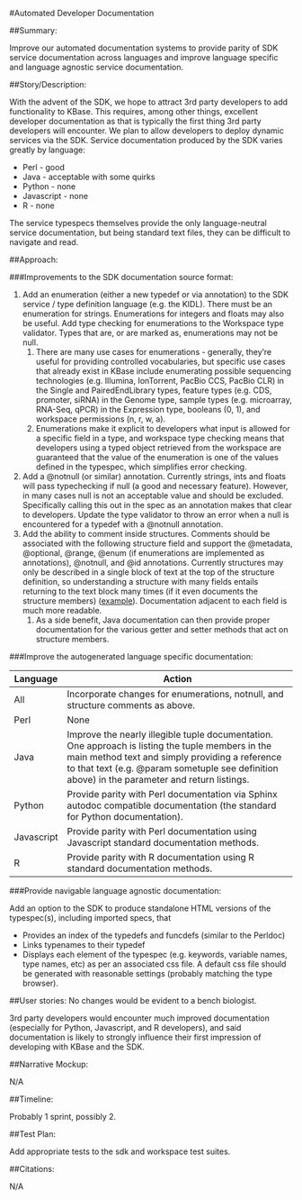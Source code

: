 #Automated Developer Documentation

##Summary:

Improve our automated documentation systems to provide parity of SDK service documentation across languages and improve language specific and language agnostic service documentation.

##Story/Description:

With the advent of the SDK, we hope to attract 3rd party developers to add functionality to KBase. This requires, among other things, excellent developer documentation as that is typically the first thing 3rd party developers will encounter. We plan to allow developers to deploy dynamic services via the SDK. Service documentation produced by the SDK varies greatly by language:

* Perl - good
* Java - acceptable with some quirks
* Python - none
* Javascript - none
* R - none

The service typespecs themselves provide the only language-neutral service documentation, but being standard text files, they can be difficult to navigate and read.

##Approach:

###Improvements to the SDK documentation source format:

1. Add an enumeration (either a new typedef or via annotation) to the SDK service / type definition language (e.g. the KIDL). There must be an enumeration for strings. Enumerations for integers and floats may also be useful. Add type checking for enumerations to the Workspace type validator. Types that are, or are marked as, enumerations may not be null. 
    1. There are many use cases for enumerations - generally, they’re useful for providing controlled vocabularies, but specific use cases that already exist in KBase include enumerating possible sequencing technologies (e.g. Illumina, IonTorrent, PacBio CCS, PacBio CLR) in the Single and PairedEndLibrary types, feature types (e.g.  CDS, promoter, siRNA) in the Genome type, sample types (e.g. microarray, RNA-Seq, qPCR) in the Expression type, booleans (0, 1), and workspace permissions (n, r, w, a).
    2. Enumerations make it explicit to developers what input is allowed for a specific field in a type, and workspace type checking means that developers using a typed object retrieved from the workspace are guaranteed that the value of the enumeration is one of the values defined in the typespec, which simplifies error checking.
2. Add a @notnull (or similar) annotation. Currently strings, ints and floats will pass typechecking if null (a good and necessary feature). However, in many cases null is not an acceptable value and should be excluded. Specifically calling this out in the spec as an annotation makes that clear to developers. Update the type validator to throw an error when a null is encountered for a typedef with a @notnull annotation.
3. Add the ability to comment inside structures. Comments should be associated with the following structure field and support the @metadata, @optional, @range, @enum (if enumerations are implemented as annotations), @notnull, and @id annotations. Currently structures may only be described in a single block of text at the top of the structure definition, so understanding a structure with many fields entails returning to the text block many times (if it even documents the structure members) ([example](https://narrative.kbase.us/#spec/type/KBaseFile.PairedEndLibrary)). Documentation adjacent to each field is much more readable.
    1. As a side benefit, Java documentation can then provide proper documentation for the various getter and setter methods that act on structure members.


###Improve the autogenerated language specific documentation:

Language|Action
----------------|-----------
All|Incorporate changes for enumerations, notnull, and structure comments as above.
Perl|None
Java|Improve the nearly illegible tuple documentation. One approach is listing the tuple members in the main method text and simply providing a reference to that text (e.g. @param sometuple see definition above) in the parameter and return listings.
Python|Provide parity with Perl documentation via Sphinx autodoc compatible documentation (the standard for Python documentation).
Javascript|Provide parity with Perl documentation using Javascript standard documentation methods.
R|Provide parity with R documentation using R standard documentation methods.

###Provide navigable language agnostic documentation:

Add an option to the SDK to produce standalone HTML versions of the typespec(s), including imported specs, that

* Provides an index of the typedefs and funcdefs (similar to the Perldoc)
* Links typenames to their typedef
* Displays each element of the typespec (e.g. keywords, variable names, type names, etc) as per an associated css file. A default css file should be generated with reasonable settings (probably matching the type browser).

##User stories:
No changes would be evident to a bench biologist.

3rd party developers would encounter much improved documentation (especially for Python, Javascript, and R developers), and said documentation is likely to strongly influence their first impression of developing with KBase and the SDK.

##Narrative Mockup:

N/A

##Timeline:

Probably 1 sprint, possibly 2.

##Test Plan:

Add appropriate tests to the sdk and workspace test suites. 

##Citations:

N/A
